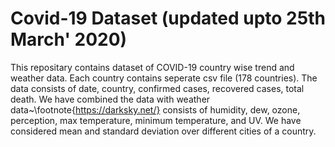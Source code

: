 # Covid-19 Dataset (updated upto 25th March' 2020)
This repositary contains dataset of COVID-19 country wise trend and weather data.
Each country contains seperate csv file (178 countries).
The data consists of date, country, confirmed cases, recovered cases, total death. We have combined the data with weather data~\footnote{https://darksky.net/} consists of humidity, dew, ozone, perception, max temperature, minimum temperature, and UV. We have considered mean and standard deviation over different cities of a country.
